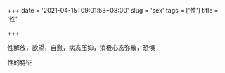 +++
date = '2021-04-15T09:01:53+08:00'
slug = 'sex'
tags = ['性']
title = '性'

+++

性解放，欲望，自慰，病态压抑，消极心态弥散，恐惧

性的特征

